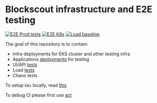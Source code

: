 # Blockscout infrastructure and E2E testing

[![E2E Prod tests](https://github.com/blockscout/blockscout-ci-cd/actions/workflows/e2e_prod.yaml/badge.svg)](https://github.com/blockscout/blockscout-ci-cd/actions/workflows/e2e_prod.yaml)
[![E2E K8s](https://github.com/blockscout/blockscout-ci-cd/actions/workflows/e2e_account.yaml/badge.svg)](https://github.com/blockscout/blockscout-ci-cd/actions/workflows/e2e_account.yaml)
[![Load baseline](https://github.com/blockscout/blockscout-ci-cd/actions/workflows/load_baseline.yaml/badge.svg)](https://github.com/blockscout/blockscout-ci-cd/actions/workflows/load_baseline.yaml)

The goal of this repository is to contain:
- Infra deployments for EKS cluster and other testing infra
- Applications [deployments](./blockscout) for testing
- UI/API [tests](tests/e2e)
- Load [tests](tests/load)
- Chaos tests

To setup `k8s` locally, read [this](./blockscout/k3d.md)

To debug CI please first use [act](https://github.com/nektos/act)
